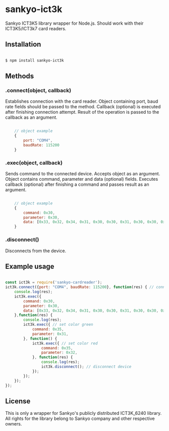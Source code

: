 # sankyo-ict3k

Sankyo ICT3K5 library wrapper for Node.js. Should work with their ICT3K5/ICT3k7 card readers.

## Installation

```sh

$ npm install sankyo-ict3k

```

## Methods

### .connect(object, callback)

Establishes connection with the card reader. Object containing port, baud rate fields should be passed to the method. Callback (optional) is executed after finishing connection attempt. Result of the operation is passed to the callback as an argument.

```js

	// object example
	{
		port: "COM4",
		baudRate: 115200
	}

```

### .exec(object, callback)

Sends command to the connected device. Accepts object as an argument. Object contains command, parameter and data (optional) fields. Executes callback (optional) after finishing a command and passes result as an argument.

```js

	// object example
	{
    	command: 0x30,
    	parameter: 0x30,
    	data: [0x33, 0x32, 0x34, 0x31, 0x30, 0x30, 0x31, 0x30, 0x30, 0x30]
	}

```
### .disconnect()

Disconnects from the device.

## Example usage

```js

const ict3k = require('sankyo-cardreader');
ict3k.connect({port: "COM4", baudRate: 115200}, function(res) { // connect do the device
	console.log(res);
	ict3k.exec({
    	command: 0x30,
    	parameter: 0x30,
    	data: [0x33, 0x32, 0x34, 0x31, 0x30, 0x30, 0x31, 0x30, 0x30, 0x30]	// init connection
	},function(res) {
		console.log(res);
		ict3k.exec({ // set color green
    	    command: 0x35,
    	    parameter: 0x31,
		}, function() {
			ict3k.exec({ // set color red
    		    command: 0x35,
    		    parameter: 0x32,
			}, function(res) {
				console.log(res);
				ict3k.disconnect(); // disconnect device
			});
		});
	});
});

```

## License

This is only a wrapper for Sankyo's publicly distributed ICT3K_6240 library. All rights for the library belong to Sankyo company and other respective owners.